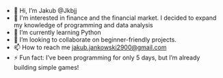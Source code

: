 - 👋 Hi, I’m Jakub @Jkbjj
- 👀 I'm interested in finance and the financial market. I decided to expand my knowledge of programming and data analysis
- 🌱 I’m currently learning Python
- 💞️ I’m looking to collaborate on beginner-friendly projects.
- 📫 How to reach me jakub.jankowski2900@gmail.com
- ⚡ Fun fact: I’ve been programming for only 5 days, but I’m already building simple games!

<!---
Jkbjj/Jkbjj is a ✨ special ✨ repository because its `README.md` (this file) appears on your GitHub profile.
You can click the Preview link to take a look at your changes.
--->
